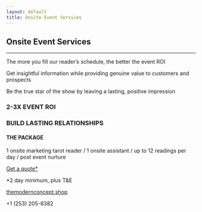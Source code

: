```yaml
---
layout: default
title: Onsite Event Services
---
```


<section id="onsite-event-services">
    <div class="container">
        <div class="row">
            <div class="col-lg-12 text-center">
                <h2 class="section-heading">Onsite Event Services</h2>
                <hr class="primary">
                <p>The more you fill our reader’s schedule, the better the event ROI</p>
                <p>Get insightful information while providing genuine value to customers and prospects</p>
                <p>Be the true star of the show by leaving a lasting, positive impression</p>
                <h3>2-3X EVENT ROI</h3>
                <h3>BUILD LASTING RELATIONSHIPS</h3>
                <h4>THE PACKAGE</h4>
                <p>1 onsite marketing tarot reader / 1 onsite assistant / up to 12 readings per day / post event nurture</p>
                <a href="#" class="btn btn-primary btn-xl">Get a quote*</a>
                <p>*2 day minimum, plus T&E</p>
                <p><a href="https://themodernconcept.shop">themodernconcept.shop</a></p>
                <p>+1 (253) 205-8382</p>
            </div>
        </div>
    </div>
</section>
